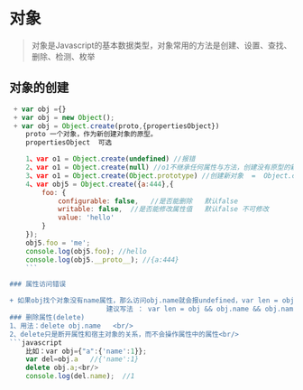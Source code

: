 对象
===
>对象是Javascript的基本数据类型，对象常用的方法是创建、设置、查找、删除、检测、枚举

## 对象的创建
```javascript
 + var obj ={}
 + var obj = new Object();
 + var obj = Object.create(proto,{propertiesObject})
    proto 一个对象，作为新创建对象的原型。
    propertiesObject  可选

    1、var o1 = Object.create(undefined) //报错
    2、var o1 = Object.create(null) //o1不继承任何属性与方法，创建没有原型的新对象
    3、var o1 = Object.create(Object.prototype) //创建新对象  =  Object.create({})
    4、var obj5 = Object.create({a:444},{
        foo: {
            configurable: false,   //是否能删除   默认false
            writable: false,  //是否能修改属性值   默认false 不可修改
            value: 'hello'
        }
    });
    obj5.foo = 'me';
    console.log(obj5.foo); //hello
    console.log(obj5.__proto__); //{a:444}
    ```

### 属性访问错误

+ 如果obj找个对象没有name属性，那么访问obj.name就会报undefined，var len = obj.name.length很明显会抛出异常undefined没有length;
                        建议写法 ： var len = obj && obj.name && obj.name.length
### 删除属性(delete)
1、用法：delete obj.name   <br/>
2、delete只是断开属性和宿主对象的关系，而不会操作属性中的属性<br/>
```javascript
    比如：var obj={"a":{'name':1}};
    var del=obj.a   //{'name':1}
    delete obj.a;<br/>
    console.log(del.name);  //1
```

